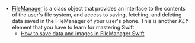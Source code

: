- [FileManager](https://www.youtube.com/watch?v=Yiq-hdhLzVM&list=PLwvDm4VfkdpiagxAXCT33Rkwnc5IVhTar&index=27) is a class object that provides an interface to the contents of the user's file system, and access to saving, fetching, and deleting data saved in the FileManager of your user's phone. This is another *KEY* element that you have to learn for mastering Swift
	- [How to save data and images in FileManager Swift](https://youtu.be/Yiq-hdhLzVM?si=B8CTqzpQYZLylf_z)